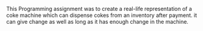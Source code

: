 This Programming assignment was to create a real-life representation of a coke machine which can dispense cokes from an inventory after payment.
it can give change as well as long as it has enough change in the machine.
